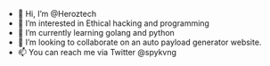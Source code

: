 - 👋 Hi, I’m @Heroztech
- 👀 I’m interested in Ethical hacking and programming
- 🌱 I’m currently learning golang and python
- 💞️ I’m looking to collaborate on an auto payload generator website.
- 📫 You can reach me via Twitter @spykvng

<!---
Heroztech/Heroztech is a ✨ special ✨ repository because its `README.md` (this file) appears on your GitHub profile.
You can click the Preview link to take a look at your changes.
--->
